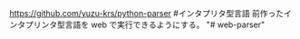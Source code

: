 https://github.com/yuzu-krs/python-parser #インタプリタ型言語
前作ったインタプリンタ型言語を web で実行できるようにする。
"# web-parser" 
